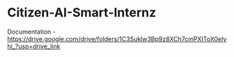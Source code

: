 # Citizen-AI-Smart-Internz
 Documentation - https://drive.google.com/drive/folders/1C3Suklw3Bp9z8XCh7cmPXIToX0eIyhi_?usp=drive_link
